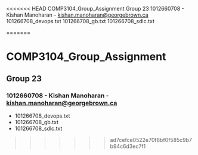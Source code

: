 <<<<<<< HEAD
COMP3104_Group_Assignment
Group 23
1012660708 - Kishan Manoharan - kishan.manoharan@georgebrown.ca
101266708_devops.txt
101266708_gb.txt
101266708_sdlc.txt



=======
# COMP3104_Group_Assignment

## Group 23

### 1012660708 - Kishan Manoharan - kishan.manoharan@georgebrown.ca

- 101266708_devops.txt
- 101266708_gb.txt
- 101266708_sdlc.txt
>>>>>>> ad7cefce0522e70f8bf0f585c9b7b94c6d3ec7f1

